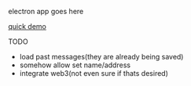electron app goes here

[quick demo](../demo_0.0.1.gif)

TODO
- load past messages(they are already being saved)
- somehow allow set name/address
- integrate web3(not even sure if thats desired)
